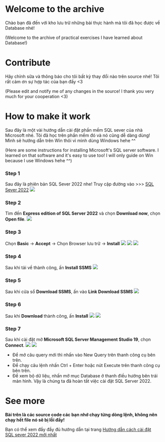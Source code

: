 Welcome to the archive
=================
Chào bạn đã đến với kho lưu trữ những bài thực hành mà tôi đã học được về Database nhé! 

(Welcome to the archive of practical exercises I have learned about Database!)

Contribute
=================
Hãy chỉnh sữa và thông báo cho tôi bất kỳ thay đổi nào trên source nhé! Tôi rất cảm ơn sự hợp tác của bạn đấy <3

(Please edit and notify me of any changes in the source! I thank you very much for your cooperation <3)

How to make it work
=================
Sau đây là một vài hướng dẫn cài đặt phần mềm SQL sever của nhà Microsoft nhé. Tôi đã học trên phần mềm đó và nó cũng dễ dàng dùng!
Mình sẽ hướng dẫn trên Win thôi vì mình dùng Windows hehe ^^

(Here are some instructions for installing Microsoft's SQL server software. I learned on that software and it's easy to use too!
I will only guide on Win because I use Windows hehe ^^)
### Step 1
Sau đây là phiên bản SQL Sever 2022 nhe!
Truy cập đường vào >>> [SQL Sever 2022]( https://www.microsoft.com/en-us/sql-server/sql-server-downloads)
<img src="https://datapot.vn/wp-content/uploads/2023/09/image-120.png?v=1694674260" heightheight="100"/>

### Step 2
Tìm đến <b>Express edition of SQL Server 2022</b> và chọn <b>Download now</b>, chọn <b>Open file</b>.
<img src="https://datapot.vn/wp-content/uploads/2023/09/image-119.png?v=1694674259" heightheight="100"/>

### Step 3
Chọn <b>Basic</b> -> <b>Accept</b> -> Chọn Browser lưu trữ -> <b>Install</b> 
<img src="https://datapot.vn/wp-content/uploads/2023/09/image-121.png?v=1694674260" heightheight="100"/>
<img src="https://datapot.vn/wp-content/uploads/2023/09/image-122.png?v=1694674260" heightheight="100"/>
<img src="https://datapot.vn/wp-content/uploads/2023/09/image-123.png?v=1694674330" heightheight="100"/>

### Step 4
Sau khi tải về thành công, ấn <b>Install SSMS</b>
<img src="https://datapot.vn/wp-content/uploads/2023/09/image-124.png?v=1694674344" heightheight="100"/>

### Step 5
Sau khi cửa sổ <b>Download SSMS</b>, ấn vào <b>Link Download SSMS</b>
<img src="https://datapot.vn/wp-content/uploads/2023/09/image-125.png?v=1694674360" heightheight="100"/>

### Step 6
Sau khi <b>Download</b> thành công, ấn <b>Install</b>
<img src="https://datapot.vn/wp-content/uploads/2023/09/image-126.png?v=1694674374" heightheight="100"/>
<img src="https://datapot.vn/wp-content/uploads/2023/09/image-127.png?v=1694674374" heightheight="100"/>

### Step 7
Sau khi cài đặt mở <b>Microsoft SQL Server Management Studio 19</b>, chọn <b>Connect</b>. 
<img src="https://datapot.vn/wp-content/uploads/2023/09/Screenshot_5.jpg?v=1694677994" heightheight="100"/>
<img src="https://datapot.vn/wp-content/uploads/2023/09/Screenshot_1.jpg?v=1694678003" heightheight="100"/>

- Để mở câu query mới thì nhấn vào New Query trên thanh công cụ bên trên. 
- Để chạy câu lệnh nhấn Ctrl + Enter hoặc nút Execute trên thanh công cụ bên trên. 
- Để xem bộ dữ liệu, nhấn mở mục Database ở thanh điều hướng bên trái màn hình. 
Vậy là chúng ta đã hoàn tất việc cài đặt SQL Server 2022.

See more
=================
<b>Bài trên là các source code các bạn nhớ chạy từng dòng lệnh, không nên chạy hết file nó sẽ bị lỗi đấy!</b>

Bạn có thể xem đầy đầy đủ hướng dẫn tại trang [Hướng dẫn cách cài đặt SQL sever 2022 mới nhất](https://datapot.vn/huong-dan-cai-dat-sql-server-2022-moi-nhat/)
